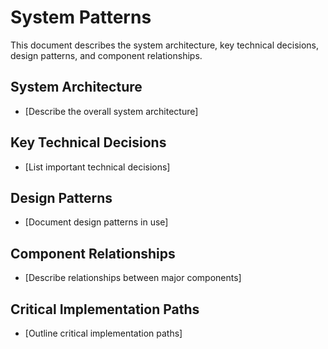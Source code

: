 # System Patterns

This document describes the system architecture, key technical decisions, design patterns, and component relationships.

## System Architecture
- [Describe the overall system architecture]

## Key Technical Decisions
- [List important technical decisions]

## Design Patterns
- [Document design patterns in use]

## Component Relationships
- [Describe relationships between major components]

## Critical Implementation Paths
- [Outline critical implementation paths] 